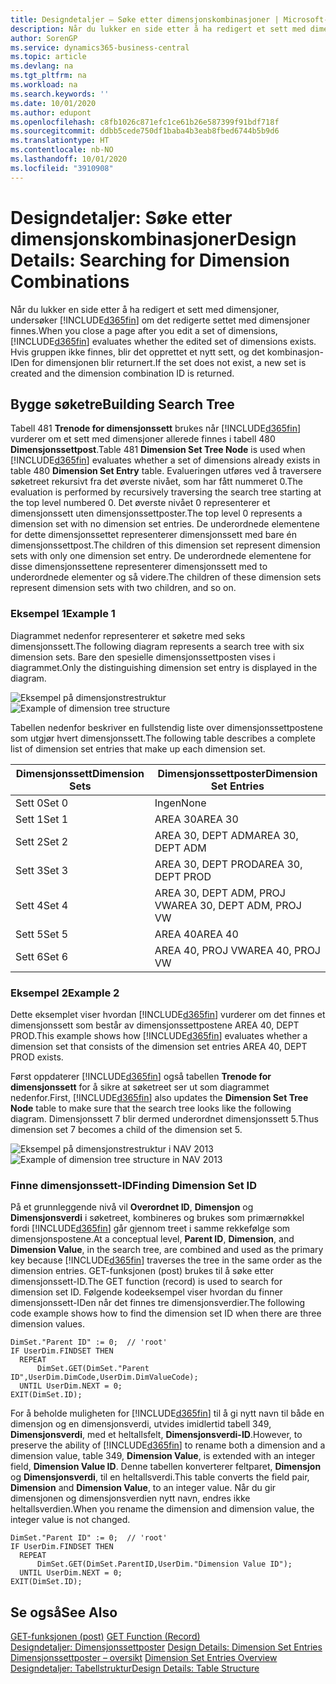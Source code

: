 ```yaml
---
title: Designdetaljer – Søke etter dimensjonskombinasjoner | Microsoft-dokumentasjon
description: Når du lukker en side etter å ha redigert et sett med dimensjoner, undersøker Business Central om det redigerte settet med dimensjoner finnes. Hvis gruppen ikke finnes, blir det opprettet et nytt sett, og det kombinasjon-IDen for dimensjonen blir returnert.
author: SorenGP
ms.service: dynamics365-business-central
ms.topic: article
ms.devlang: na
ms.tgt_pltfrm: na
ms.workload: na
ms.search.keywords: ''
ms.date: 10/01/2020
ms.author: edupont
ms.openlocfilehash: c8fb1026c871efc1ce61b26e587399f91bdf718f
ms.sourcegitcommit: ddbb5cede750df1baba4b3eab8fbed6744b5b9d6
ms.translationtype: HT
ms.contentlocale: nb-NO
ms.lasthandoff: 10/01/2020
ms.locfileid: "3910908"
---
```

# <a name="design-details-searching-for-dimension-combinations"></a><span data-ttu-id="501b1-104">Designdetaljer: Søke etter dimensjonskombinasjoner</span><span class="sxs-lookup"><span data-stu-id="501b1-104">Design Details: Searching for Dimension Combinations</span></span>
<span data-ttu-id="501b1-105">Når du lukker en side etter å ha redigert et sett med dimensjoner, undersøker [!INCLUDE[d365fin](includes/d365fin_md.md)] om det redigerte settet med dimensjoner finnes.</span><span class="sxs-lookup"><span data-stu-id="501b1-105">When you close a page after you edit a set of dimensions, [!INCLUDE[d365fin](includes/d365fin_md.md)] evaluates whether the edited set of dimensions exists.</span></span> <span data-ttu-id="501b1-106">Hvis gruppen ikke finnes, blir det opprettet et nytt sett, og det kombinasjon-IDen for dimensjonen blir returnert.</span><span class="sxs-lookup"><span data-stu-id="501b1-106">If the set does not exist, a new set is created and the dimension combination ID is returned.</span></span>  

## <a name="building-search-tree"></a><span data-ttu-id="501b1-107">Bygge søketre</span><span class="sxs-lookup"><span data-stu-id="501b1-107">Building Search Tree</span></span>  
 <span data-ttu-id="501b1-108">Tabell 481 **Trenode for dimensjonssett** brukes når [!INCLUDE[d365fin](includes/d365fin_md.md)] vurderer om et sett med dimensjoner allerede finnes i tabell 480 **Dimensjonssettpost**.</span><span class="sxs-lookup"><span data-stu-id="501b1-108">Table 481 **Dimension Set Tree Node** is used when [!INCLUDE[d365fin](includes/d365fin_md.md)] evaluates whether a set of dimensions already exists in table 480 **Dimension Set Entry** table.</span></span> <span data-ttu-id="501b1-109">Evalueringen utføres ved å traversere søketreet rekursivt fra det øverste nivået, som har fått nummeret 0.</span><span class="sxs-lookup"><span data-stu-id="501b1-109">The evaluation is performed by recursively traversing the search tree starting at the top level numbered 0.</span></span> <span data-ttu-id="501b1-110">Det øverste nivået 0 representerer et dimensjonssett uten dimensjonssettposter.</span><span class="sxs-lookup"><span data-stu-id="501b1-110">The top level 0 represents a dimension set with no dimension set entries.</span></span> <span data-ttu-id="501b1-111">De underordnede elementene for dette dimensjonssettet representerer dimensjonssett med bare én dimensjonssettpost.</span><span class="sxs-lookup"><span data-stu-id="501b1-111">The children of this dimension set represent dimension sets with only one dimension set entry.</span></span> <span data-ttu-id="501b1-112">De underordnede elementene for disse dimensjonssettene representerer dimensjonssett med to underordnede elementer og så videre.</span><span class="sxs-lookup"><span data-stu-id="501b1-112">The children of these dimension sets represent dimension sets with two children, and so on.</span></span>  

### <a name="example-1"></a><span data-ttu-id="501b1-113">Eksempel 1</span><span class="sxs-lookup"><span data-stu-id="501b1-113">Example 1</span></span>  
 <span data-ttu-id="501b1-114">Diagrammet nedenfor representerer et søketre med seks dimensjonssett.</span><span class="sxs-lookup"><span data-stu-id="501b1-114">The following diagram represents a search tree with six dimension sets.</span></span> <span data-ttu-id="501b1-115">Bare den spesielle dimensjonssettposten vises i diagrammet.</span><span class="sxs-lookup"><span data-stu-id="501b1-115">Only the distinguishing dimension set entry is displayed in the diagram.</span></span>  

 <span data-ttu-id="501b1-116">![Eksempel på dimensjonstrestruktur](media/nav2013_dimension_tree.png "Eksempel på dimensjonstrestruktur")</span><span class="sxs-lookup"><span data-stu-id="501b1-116">![Example of dimension tree structure](media/nav2013_dimension_tree.png "Example of dimension tree structure")</span></span>  

 <span data-ttu-id="501b1-117">Tabellen nedenfor beskriver en fullstendig liste over dimensjonssettpostene som utgjør hvert dimensjonssett.</span><span class="sxs-lookup"><span data-stu-id="501b1-117">The following table describes a complete list of dimension set entries that make up each dimension set.</span></span>  

|<span data-ttu-id="501b1-118">Dimensjonssett</span><span class="sxs-lookup"><span data-stu-id="501b1-118">Dimension Sets</span></span>|<span data-ttu-id="501b1-119">Dimensjonssettposter</span><span class="sxs-lookup"><span data-stu-id="501b1-119">Dimension Set Entries</span></span>|  
|--------------------|---------------------------|  
|<span data-ttu-id="501b1-120">Sett 0</span><span class="sxs-lookup"><span data-stu-id="501b1-120">Set 0</span></span>|<span data-ttu-id="501b1-121">Ingen</span><span class="sxs-lookup"><span data-stu-id="501b1-121">None</span></span>|  
|<span data-ttu-id="501b1-122">Sett 1</span><span class="sxs-lookup"><span data-stu-id="501b1-122">Set 1</span></span>|<span data-ttu-id="501b1-123">AREA 30</span><span class="sxs-lookup"><span data-stu-id="501b1-123">AREA 30</span></span>|  
|<span data-ttu-id="501b1-124">Sett 2</span><span class="sxs-lookup"><span data-stu-id="501b1-124">Set 2</span></span>|<span data-ttu-id="501b1-125">AREA 30, DEPT ADM</span><span class="sxs-lookup"><span data-stu-id="501b1-125">AREA 30, DEPT ADM</span></span>|  
|<span data-ttu-id="501b1-126">Sett 3</span><span class="sxs-lookup"><span data-stu-id="501b1-126">Set 3</span></span>|<span data-ttu-id="501b1-127">AREA 30, DEPT PROD</span><span class="sxs-lookup"><span data-stu-id="501b1-127">AREA 30, DEPT PROD</span></span>|  
|<span data-ttu-id="501b1-128">Sett 4</span><span class="sxs-lookup"><span data-stu-id="501b1-128">Set 4</span></span>|<span data-ttu-id="501b1-129">AREA 30, DEPT ADM, PROJ VW</span><span class="sxs-lookup"><span data-stu-id="501b1-129">AREA 30, DEPT ADM, PROJ VW</span></span>|  
|<span data-ttu-id="501b1-130">Sett 5</span><span class="sxs-lookup"><span data-stu-id="501b1-130">Set 5</span></span>|<span data-ttu-id="501b1-131">AREA 40</span><span class="sxs-lookup"><span data-stu-id="501b1-131">AREA 40</span></span>|  
|<span data-ttu-id="501b1-132">Sett 6</span><span class="sxs-lookup"><span data-stu-id="501b1-132">Set 6</span></span>|<span data-ttu-id="501b1-133">AREA 40, PROJ VW</span><span class="sxs-lookup"><span data-stu-id="501b1-133">AREA 40, PROJ VW</span></span>|  

### <a name="example-2"></a><span data-ttu-id="501b1-134">Eksempel 2</span><span class="sxs-lookup"><span data-stu-id="501b1-134">Example 2</span></span>  
 <span data-ttu-id="501b1-135">Dette eksemplet viser hvordan [!INCLUDE[d365fin](includes/d365fin_md.md)] vurderer om det finnes et dimensjonssett som består av dimensjonssettpostene AREA 40, DEPT PROD.</span><span class="sxs-lookup"><span data-stu-id="501b1-135">This example shows how [!INCLUDE[d365fin](includes/d365fin_md.md)] evaluates whether a dimension set that consists of the dimension set entries AREA 40, DEPT PROD exists.</span></span>  

 <span data-ttu-id="501b1-136">Først oppdaterer [!INCLUDE[d365fin](includes/d365fin_md.md)] også tabellen **Trenode for dimensjonssett** for å sikre at søketreet ser ut som diagrammet nedenfor.</span><span class="sxs-lookup"><span data-stu-id="501b1-136">First, [!INCLUDE[d365fin](includes/d365fin_md.md)] also updates the **Dimension Set Tree Node** table to make sure that the search tree looks like the following diagram.</span></span> <span data-ttu-id="501b1-137">Dimensjonssett 7 blir dermed underordnet dimensjonssett 5.</span><span class="sxs-lookup"><span data-stu-id="501b1-137">Thus dimension set 7 becomes a child of the dimension set 5.</span></span>  

 <span data-ttu-id="501b1-138">![Eksempel på dimensjonstrestruktur i NAV 2013](media/nav2013_dimension_tree_example2.png "Eksempel på dimensjonstrestruktur i NAV 2013")</span><span class="sxs-lookup"><span data-stu-id="501b1-138">![Example of dimension tree structure in NAV 2013](media/nav2013_dimension_tree_example2.png "Example of dimension tree structure in NAV 2013")</span></span>  

### <a name="finding-dimension-set-id"></a><span data-ttu-id="501b1-139">Finne dimensjonssett-ID</span><span class="sxs-lookup"><span data-stu-id="501b1-139">Finding Dimension Set ID</span></span>  
 <span data-ttu-id="501b1-140">På et grunnleggende nivå vil **Overordnet ID**, **Dimensjon** og **Dimensjonsverdi** i søketreet, kombineres og brukes som primærnøkkel fordi [!INCLUDE[d365fin](includes/d365fin_md.md)] går gjennom treet i samme rekkefølge som dimensjonspostene.</span><span class="sxs-lookup"><span data-stu-id="501b1-140">At a conceptual level, **Parent ID**, **Dimension**, and **Dimension Value**, in the search tree, are combined and used as the primary key because [!INCLUDE[d365fin](includes/d365fin_md.md)] traverses the tree in the same order as the dimension entries.</span></span> <span data-ttu-id="501b1-141">GET-funksjonen (post) brukes til å søke etter dimensjonssett-ID.</span><span class="sxs-lookup"><span data-stu-id="501b1-141">The GET function (record) is used to search for dimension set ID.</span></span> <span data-ttu-id="501b1-142">Følgende kodeeksempel viser hvordan du finner dimensjonssett-IDen når det finnes tre dimensjonsverdier.</span><span class="sxs-lookup"><span data-stu-id="501b1-142">The following code example shows how to find the dimension set ID when there are three dimension values.</span></span>  

```  
DimSet."Parent ID" := 0;  // 'root'  
IF UserDim.FINDSET THEN  
  REPEAT  
      DimSet.GET(DimSet."Parent ID",UserDim.DimCode,UserDim.DimValueCode);  
  UNTIL UserDim.NEXT = 0;  
EXIT(DimSet.ID);  

```  

<span data-ttu-id="501b1-143">For å beholde muligheten for [!INCLUDE[d365fin](includes/d365fin_md.md)] til å gi nytt navn til både en dimensjon og en dimensjonsverdi, utvides imidlertid tabell 349, **Dimensjonsverdi**, med et heltallsfelt, **Dimensjonsverdi-ID**.</span><span class="sxs-lookup"><span data-stu-id="501b1-143">However, to preserve the ability of [!INCLUDE[d365fin](includes/d365fin_md.md)] to rename both a dimension and a dimension value, table 349, **Dimension Value**, is extended with an integer field, **Dimension Value ID**.</span></span> <span data-ttu-id="501b1-144">Denne tabellen konverterer feltparet, **Dimensjon** og **Dimensjonsverdi**, til en heltallsverdi.</span><span class="sxs-lookup"><span data-stu-id="501b1-144">This table converts the field pair, **Dimension** and **Dimension Value**, to an integer value.</span></span> <span data-ttu-id="501b1-145">Når du gir dimensjonen og dimensjonsverdien nytt navn, endres ikke heltallsverdien.</span><span class="sxs-lookup"><span data-stu-id="501b1-145">When you rename the dimension and dimension value, the integer value is not changed.</span></span>  

```  
DimSet."Parent ID" := 0;  // 'root'  
IF UserDim.FINDSET THEN  
  REPEAT  
      DimSet.GET(DimSet.ParentID,UserDim."Dimension Value ID");  
  UNTIL UserDim.NEXT = 0;  
EXIT(DimSet.ID);  

```  

## <a name="see-also"></a><span data-ttu-id="501b1-146">Se også</span><span class="sxs-lookup"><span data-stu-id="501b1-146">See Also</span></span>  
 <span data-ttu-id="501b1-147">[GET-funksjonen (post)](/dynamics-nav/GET-Function--Record-)  </span><span class="sxs-lookup"><span data-stu-id="501b1-147">[GET Function (Record)](/dynamics-nav/GET-Function--Record-)  </span></span>  
 <span data-ttu-id="501b1-148">[Designdetaljer: Dimensjonssettposter](design-details-dimension-set-entries.md) </span><span class="sxs-lookup"><span data-stu-id="501b1-148">[Design Details: Dimension Set Entries](design-details-dimension-set-entries.md) </span></span>  
 <span data-ttu-id="501b1-149">[Dimensjonssettposter – oversikt](design-details-dimension-set-entries-overview.md) </span><span class="sxs-lookup"><span data-stu-id="501b1-149">[Dimension Set Entries Overview](design-details-dimension-set-entries-overview.md) </span></span>  
 [<span data-ttu-id="501b1-150">Designdetaljer: Tabellstruktur</span><span class="sxs-lookup"><span data-stu-id="501b1-150">Design Details: Table Structure</span></span>](design-details-table-structure.md)   
 
